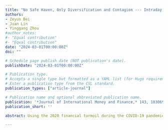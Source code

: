 ```yaml
---
title: "No Safe Haven, Only Diversification and Contagion --- Intraday Evidence around the COVID-19 Pandemic"
authors:
- Zeyun Bei
- Juan Lin
- Yinggang Zhou
#author_notes:
#- "Equal contribution"
#- "Equal contribution"
date: "2024-03-01T00:00:00Z"
doi: ""

# Schedule page publish date (NOT publication's date).
publishDate: "2024-03-01T00:00:00Z"

# Publication type.
# Accepts a single type but formatted as a YAML list (for Hugo requirements).
# Enter a publication type from the CSL standard.
publication_types: ["article-journal"]

# Publication name and optional abbreviated publication name.
publication: '*Journal of International Money and Finance,* 143, 103069'
publication_short: ''

abstract: Using the 2020 financial turmoil during the COVID-19 pandemic as a laboratory, we examine contagion, safe-haven, and diversification effects across stocks, gold, and oil. We develop a unified approach to quantify these effects using multivariate downside-to-upside and downside-to-downside CoVaR measures. Although gold lost its safe-haven glitter in the early pandemic, a diversification benefit still existed in the form of reduced downside risk and upside potential. However, strong contagion among the three assets occurred after the worldwide pandemic was declared on March 11, 2020. Further analysis shows that pandemic-related fear diminished diversification benefits of gold investment and exacerbated contagion spillovers. 

---
```


